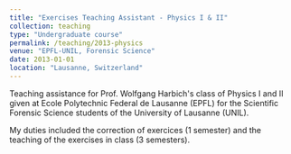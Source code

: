 ```yaml
---
title: "Exercises Teaching Assistant - Physics I & II"
collection: teaching
type: "Undergraduate course"
permalink: /teaching/2013-physics
venue: "EPFL-UNIL, Forensic Science"
date: 2013-01-01
location: "Lausanne, Switzerland"
---
```


Teaching assistance for Prof. Wolfgang Harbich's class of Physics I and II 
given at Ecole Polytechnic Federal de Lausanne (EPFL) for 
the Scientific Forensic Science students of the University of Lausanne (UNIL).

My duties included the correction of exercices (1 semester) and the teaching of the exercises in class (3 semesters).
